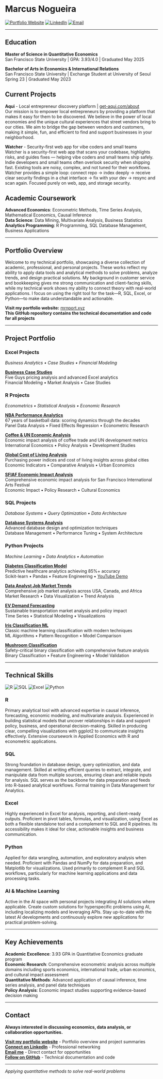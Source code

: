 # Marcus Nogueira

[![Portfolio Website](https://img.shields.io/badge/Portfolio-mrnport.xyz-blue?style=for-the-badge)](https://mrnport.xyz)
[![LinkedIn](https://img.shields.io/badge/LinkedIn-Connect-0077B5?style=for-the-badge&logo=linkedin)](https://linkedin.com/in/mrnsf)
[![Email](https://img.shields.io/badge/Email-Contact-D14836?style=for-the-badge&logo=gmail)](mailto:marcus.nogueira1@gmail.com)

---

## Education

**Master of Science in Quantitative Economics**  
San Francisco State University | GPA: 3.93/4.0 | Graduated May 2025

**Bachelor of Arts in Economics & International Relations**  
San Francisco State University | Exchange Student at University of Seoul Spring 23 | Graduated May 2023

## Current Projects

**Aqui** - Local entrepreneur discovery platform | [get-aqui.com/about](https://get-aqui.com/about)  
Our mission is to empower local entrepreneurs by providing a platform that makes it easy for them to be discovered. We believe in the power of local economies and the unique cultural experiences that street vendors bring to our cities. We aim to bridge the gap between vendors and customers, making it simple, fun, and efficient to find and support businesses in your neighborhood.

**Watcher** - Security-first web app for vibe coders and small teams  
Watcher is a security-first web app that scans your codebase, highlights risks, and guides fixes — helping vibe coders and small teams ship safely. Indie developers and small teams often overlook security when shipping fast. Existing tools are noisy, complex, and not tuned for their workflows. Watcher provides a simple loop: connect repo → index deeply → receive clear security findings in a chat interface → fix with your dev → resync and scan again. Focused purely on web, app, and storage security.

## Academic Coursework

**Advanced Economics**: Econometric Methods, Time Series Analysis, Mathematical Economics, Causal Inference  
**Data Science**: Data Mining, Multivariate Analysis, Business Statistics  
**Analytics Programming**: R Programming, SQL Database Management, Business Applications  

---

## Portfolio Overview

Welcome to my technical portfolio, showcasing a diverse collection of academic, professional, and personal projects. These works reflect my ability to apply data tools and analytical methods to solve problems, analyze trends, and design practical solutions. My background in customer service and bookkeeping gives me strong communication and client-facing skills, while my technical work shows my ability to connect theory with real-world applications. I focus on using the right tool for the task—R, SQL, Excel, or Python—to make data understandable and actionable.

**Visit my portfolio website:** [mrnport.xyz](https://mrnport.xyz)  
**This GitHub repository contains the technical documentation and code for all projects**

---

## Project Portfolio

### Excel Projects
*Business Analytics • Case Studies • Financial Modeling*

**[Business Case Studies](./Excel/)**  
Five Guys pricing analysis and advanced Excel analytics  
Financial Modeling • Market Analysis • Case Studies

### R Projects
*Econometrics • Statistical Analysis • Economic Research*

**[NBA Performance Analytics](./R/NBA_Performance_Analytics/)**  
67 years of basketball data: scoring dynamics through the decades  
Panel Data Analysis • Fixed Effects Regression • Econometric Research

**[Coffee & UN Economic Analysis](./R/)**  
Economic impact analysis of coffee trade and UN development metrics  
International Economics • Policy Analysis • Development Studies

**[Global Cost of Living Analysis](./R/)**  
Purchasing power indices and cost of living insights across global cities  
Economic Indicators • Comparative Analysis • Urban Economics

**[SFIAF Economic Impact Analysis](./R/SFIAF%20Impact%20Report/)**  
Comprehensive economic impact analysis for San Francisco International Arts Festival  
Economic Impact • Policy Research • Cultural Economics

### SQL Projects
*Database Systems • Query Optimization • Data Architecture*

**[Database Systems Analysis](./SQL/)**  
Advanced database design and optimization techniques  
Database Management • Performance Tuning • System Architecture

### Python Projects
*Machine Learning • Data Analytics • Automation*

**[Diabetes Classification Model](./Python/Diabetes_Classification/)**  
Predictive healthcare analytics achieving 85%+ accuracy  
Scikit-learn • Pandas • Feature Engineering • [YouTube Demo](https://youtu.be/OM44Vbp7cq4)

**[Data Analyst Job Market Trends](./Python/Data%20Analyst%20Job%20Market%20Trends/)**  
Comprehensive job market analysis across USA, Canada, and Africa  
Market Research • Data Visualization • Trend Analysis

**[EV Demand Forecasting](./Python/EV_Demand_Forecasting/)**  
Sustainable transportation market analysis and policy impact  
Time Series • Statistical Modeling • Visualizations

**[Iris Classification ML](./Python/Iris%20ML/)**  
Classic machine learning classification with modern techniques  
ML Algorithms • Pattern Recognition • Model Comparison

**[Mushroom Classification](./Python/Mushroom%20Classification/)**  
Safety-critical binary classification with comprehensive feature analysis  
Binary Classification • Feature Engineering • Model Validation

---

## Technical Skills

![R](https://img.shields.io/badge/R-276DC3?style=for-the-badge&logo=r&logoColor=white)
![SQL](https://img.shields.io/badge/SQL-4479A1?style=for-the-badge&logo=mysql&logoColor=white)
![Excel](https://img.shields.io/badge/Excel-217346?style=for-the-badge&logo=microsoft-excel&logoColor=white)
![Python](https://img.shields.io/badge/Python-3776AB?style=for-the-badge&logo=python&logoColor=white)

### R
Primary analytical tool with advanced expertise in causal inference, forecasting, economic modeling, and multivariate analysis. Experienced in building statistical models that uncover relationships in data and support policy, business, and operational decision-making. Skilled in producing clear, compelling visualizations with ggplot2 to communicate insights effectively. Extensive coursework in Applied Economics with R and econometric applications.

### SQL
Strong foundation in database design, query optimization, and data management. Skilled at writing efficient queries to extract, integrate, and manipulate data from multiple sources, ensuring clean and reliable inputs for analysis. SQL serves as the backbone for data preparation and feeds into R-based analytical workflows. Formal training in Data Management for Analytics.

### Excel
Highly experienced in Excel for analysis, reporting, and client-ready outputs. Proficient in pivot tables, formulas, and visualization, using Excel as both a flexible standalone tool and a complement to SQL and R pipelines. Its accessibility makes it ideal for clear, actionable insights and business communication.

### Python
Applied for data wrangling, automation, and exploratory analysis when needed. Proficient with Pandas and NumPy for data preparation, and Matplotlib for visualizations. Used primarily to complement R and SQL workflows, particularly for machine learning applications and data processing tasks.

### AI & Machine Learning
Active in the AI space with personal projects integrating AI solutions where applicable. Create custom solutions for hyperspecific problems using AI, including localizing models and leveraging APIs. Stay up-to-date with the latest AI developments and continuously explore new applications for practical problem-solving.

---

## Key Achievements

**Academic Excellence**: 3.93 GPA in Quantitative Economics graduate program  
**Economic Research**: Comprehensive econometric analysis across multiple domains including sports economics, international trade, urban economics, and cultural impact assessment  
**Quantitative Methods**: Advanced application of causal inference, time series analysis, and panel data techniques  
**Policy Analysis**: Economic impact studies supporting evidence-based decision making  

---

## Contact

**Always interested in discussing economics, data analysis, or collaboration opportunities.**

**[Visit my portfolio website](https://mrnport.xyz)** - Portfolio overview and project summaries  
**[Connect on LinkedIn](https://linkedin.com/in/mrnsf)** - Professional networking  
**[Email me](mailto:marcus.nogueira1@gmail.com)** - Direct contact for opportunities  
**[Follow on GitHub](https://github.com/mrnsf)** - Technical documentation and code

---

*Applying quantitative methods to solve real-world problems*